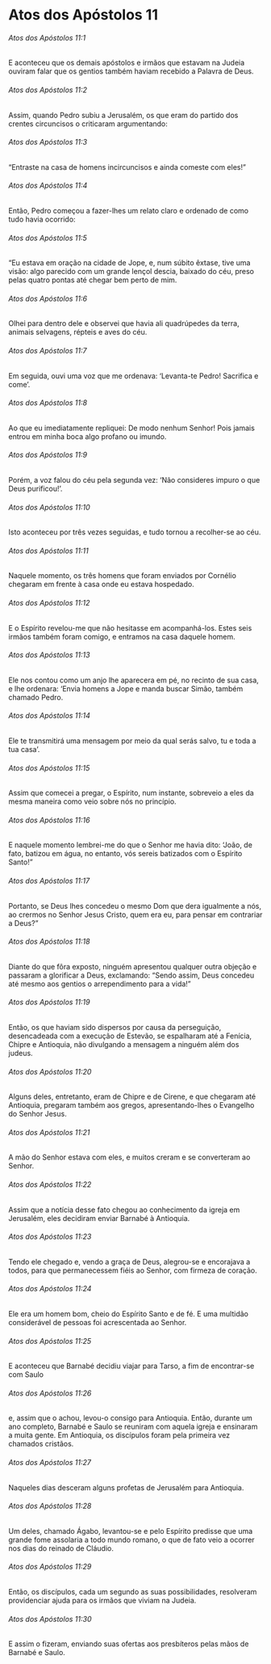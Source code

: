 # Atos dos Apóstolos 11

###### Atos dos Apóstolos 11:1

E aconteceu que os demais apóstolos e irmãos que estavam na Judeia ouviram falar que os gentios também haviam recebido a Palavra de Deus.

###### Atos dos Apóstolos 11:2

Assim, quando Pedro subiu a Jerusalém, os que eram do partido dos crentes circuncisos o criticaram argumentando:

###### Atos dos Apóstolos 11:3

“Entraste na casa de homens incircuncisos e ainda comeste com eles!”

###### Atos dos Apóstolos 11:4

Então, Pedro começou a fazer-lhes um relato claro e ordenado de como tudo havia ocorrido:

###### Atos dos Apóstolos 11:5

“Eu estava em oração na cidade de Jope, e, num súbito êxtase, tive uma visão: algo parecido com um grande lençol descia, baixado do céu, preso pelas quatro pontas até chegar bem perto de mim.

###### Atos dos Apóstolos 11:6

Olhei para dentro dele e observei que havia ali quadrúpedes da terra, animais selvagens, répteis e aves do céu.

###### Atos dos Apóstolos 11:7

Em seguida, ouvi uma voz que me ordenava: ‘Levanta-te Pedro! Sacrifica e come’.

###### Atos dos Apóstolos 11:8

Ao que eu imediatamente repliquei: De modo nenhum Senhor! Pois jamais entrou em minha boca algo profano ou imundo.

###### Atos dos Apóstolos 11:9

Porém, a voz falou do céu pela segunda vez: ‘Não consideres impuro o que Deus purificou!’.

###### Atos dos Apóstolos 11:10

Isto aconteceu por três vezes seguidas, e tudo tornou a recolher-se ao céu.

###### Atos dos Apóstolos 11:11

Naquele momento, os três homens que foram enviados por Cornélio chegaram em frente à casa onde eu estava hospedado.

###### Atos dos Apóstolos 11:12

E o Espírito revelou-me que não hesitasse em acompanhá-los. Estes seis irmãos também foram comigo, e entramos na casa daquele homem.

###### Atos dos Apóstolos 11:13

Ele nos contou como um anjo lhe aparecera em pé, no recinto de sua casa, e lhe ordenara: ‘Envia homens a Jope e manda buscar Simão, também chamado Pedro.

###### Atos dos Apóstolos 11:14

Ele te transmitirá uma mensagem por meio da qual serás salvo, tu e toda a tua casa’.

###### Atos dos Apóstolos 11:15

Assim que comecei a pregar, o Espírito, num instante, sobreveio a eles da mesma maneira como veio sobre nós no princípio.

###### Atos dos Apóstolos 11:16

E naquele momento lembrei-me do que o Senhor me havia dito: ‘João, de fato, batizou em água, no entanto, vós sereis batizados com o Espírito Santo!”

###### Atos dos Apóstolos 11:17

Portanto, se Deus lhes concedeu o mesmo Dom que dera igualmente a nós, ao crermos no Senhor Jesus Cristo, quem era eu, para pensar em contrariar a Deus?”

###### Atos dos Apóstolos 11:18

Diante do que fôra exposto, ninguém apresentou qualquer outra objeção e passaram a glorificar a Deus, exclamando: “Sendo assim, Deus concedeu até mesmo aos gentios o arrependimento para a vida!”

###### Atos dos Apóstolos 11:19

Então, os que haviam sido dispersos por causa da perseguição, desencadeada com a execução de Estevão, se espalharam até a Fenícia, Chipre e Antioquia, não divulgando a mensagem a ninguém além dos judeus.

###### Atos dos Apóstolos 11:20

Alguns deles, entretanto, eram de Chipre e de Cirene, e que chegaram até Antioquia, pregaram também aos gregos, apresentando-lhes o Evangelho do Senhor Jesus.

###### Atos dos Apóstolos 11:21

A mão do Senhor estava com eles, e muitos creram e se converteram ao Senhor.

###### Atos dos Apóstolos 11:22

Assim que a notícia desse fato chegou ao conhecimento da igreja em Jerusalém, eles decidiram enviar Barnabé à Antioquia.

###### Atos dos Apóstolos 11:23

Tendo ele chegado e, vendo a graça de Deus, alegrou-se e encorajava a todos, para que permanecessem fiéis ao Senhor, com firmeza de coração.

###### Atos dos Apóstolos 11:24

Ele era um homem bom, cheio do Espírito Santo e de fé. E uma multidão considerável de pessoas foi acrescentada ao Senhor.

###### Atos dos Apóstolos 11:25

E aconteceu que Barnabé decidiu viajar para Tarso, a fim de encontrar-se com Saulo

###### Atos dos Apóstolos 11:26

e, assim que o achou, levou-o consigo para Antioquia. Então, durante um ano completo, Barnabé e Saulo se reuniram com aquela igreja e ensinaram a muita gente. Em Antioquia, os discípulos foram pela primeira vez chamados cristãos.

###### Atos dos Apóstolos 11:27

Naqueles dias desceram alguns profetas de Jerusalém para Antioquia.

###### Atos dos Apóstolos 11:28

Um deles, chamado Ágabo, levantou-se e pelo Espírito predisse que uma grande fome assolaria a todo mundo romano, o que de fato veio a ocorrer nos dias do reinado de Cláudio.

###### Atos dos Apóstolos 11:29

Então, os discípulos, cada um segundo as suas possibilidades, resolveram providenciar ajuda para os irmãos que viviam na Judeia.

###### Atos dos Apóstolos 11:30

E assim o fizeram, enviando suas ofertas aos presbíteros pelas mãos de Barnabé e Saulo.

